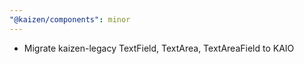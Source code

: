 ```yaml
---
"@kaizen/components": minor
---
```


- Migrate kaizen-legacy TextField, TextArea, TextAreaField to KAIO
